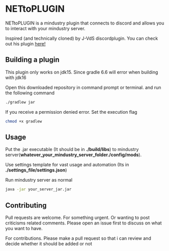 # NETtoPLUGIN

NETtoPLUGIN is a mindustry plugin that connects to discord and allows you to interact with your mindustry server.

Inspired (and technically cloned) by J-VdS discordplugin. You can check out his plugin [here!](https://github.com/J-VdS/DiscordPlugin)

## Building a plugin

This plugin only works on jdk15. Since gradle 6.6 will error when building with jdk16

Open this downloaded repository in command prompt or terminal. and run the following command
```bash
./gradlew jar
```

If you receive a permission denied error. Set the execution flag
```bash
chmod +x gradlew
```

## Usage

Put the .jar executable (It should be in **./build/libs**) to mindustry server(**whatever_your_mindustry_server_folder./config/mods**).

Use settings template for vast usage and automation (Its in **./settings_file/settings.json**)

Run mindustry server as normal
```bash
java -jar your_server_jar.jar
```

## Contributing
Pull requests are welcome. For something urgent. Or wanting to post criticisms related comments. Please open an issue first to discuss on what you want to have.

For contributions. Please make a pull request so that i can review and decide whether it should be added or not
